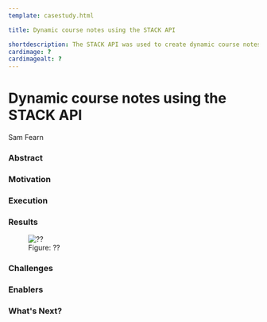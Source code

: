 ```yaml
---
template: casestudy.html

title: Dynamic course notes using the STACK API

shortdescription: The STACK API was used to create dynamic course notes.
cardimage: ?
cardimagealt: ?
---
```


# Dynamic course notes using the STACK API

Sam Fearn

### Abstract


### Motivation


### Execution


### Results

<div class="float-right img-tall">
<figure class="figure">
<img class="figure-img img-fluid" src="../Images/?" alt="??">
  <figcaption class="figure-caption">Figure: ??
</figcaption>
</figure></div>

### Challenges


### Enablers

### What's Next?

